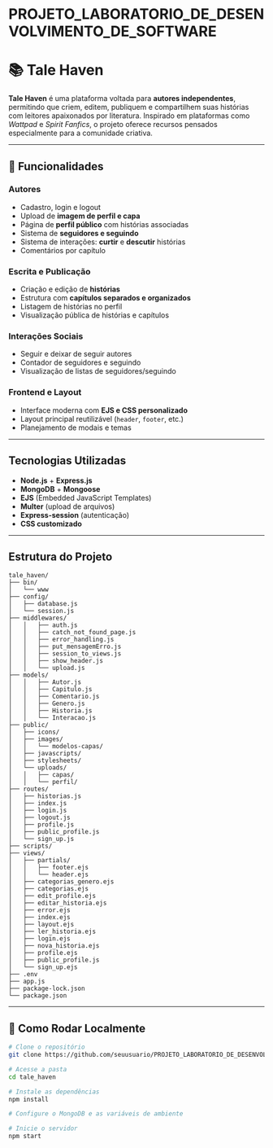 # PROJETO_LABORATORIO_DE_DESENVOLVIMENTO_DE_SOFTWARE

# 📚 Tale Haven

**Tale Haven** é uma plataforma voltada para **autores independentes**, permitindo que criem, editem, publiquem e compartilhem suas histórias com leitores apaixonados por literatura. Inspirado em plataformas como *Wattpad* e *Spirit Fanfics*, o projeto oferece recursos pensados especialmente para a comunidade criativa.

---

## 🚀 Funcionalidades

### Autores
- Cadastro, login e logout
- Upload de **imagem de perfil e capa**
- Página de **perfil público** com histórias associadas
- Sistema de **seguidores e seguindo**
- Sistema de interações: **curtir** e **descutir** histórias
- Comentários por capítulo

### Escrita e Publicação
- Criação e edição de **histórias**
- Estrutura com **capítulos separados e organizados**
- Listagem de histórias no perfil
- Visualização pública de histórias e capítulos

### Interações Sociais
- Seguir e deixar de seguir autores
- Contador de seguidores e seguindo
- Visualização de listas de seguidores/seguindo

### Frontend e Layout
- Interface moderna com **EJS e CSS personalizado**
- Layout principal reutilizável (`header`, `footer`, etc.)
- Planejamento de modais e temas

---

## Tecnologias Utilizadas

- **Node.js** + **Express.js**
- **MongoDB** + **Mongoose**
- **EJS** (Embedded JavaScript Templates)
- **Multer** (upload de arquivos)
- **Express-session** (autenticação)
- **CSS customizado**

---

## Estrutura do Projeto

```
tale_haven/
├── bin/
│   └── www
├── config/
│   ├── database.js
│   └── session.js
├── middlewares/
│   │   ├── auth.js
│   │   ├── catch_not_found_page.js
│   │   ├── error_handling.js
│   │   ├── put_mensagemErro.js
│   │   ├── session_to_views.js
│   │   ├── show_header.js
│   │   └── upload.js
├── models/
│   │   ├── Autor.js
│   │   ├── Capitulo.js
│   │   ├── Comentario.js
│   │   ├── Genero.js
│   │   ├── Historia.js
│   │   └── Interacao.js
├── public/
│   ├── icons/
│   ├── images/
│   │   └── modelos-capas/
│   ├── javascripts/
│   ├── stylesheets/
│   └── uploads/
│   │   ├── capas/
│   │   └── perfil/
├── routes/
│   ├── historias.js
│   ├── index.js
│   ├── login.js
│   ├── logout.js
│   ├── profile.js
│   ├── public_profile.js
│   └── sign_up.js
├── scripts/
├── views/
│   ├── partials/
│   │   ├── footer.ejs
│   │   └── header.ejs
│   ├── categorias_genero.ejs
│   ├── categorias.ejs
│   ├── edit_profile.ejs
│   ├── editar_historia.ejs
│   ├── error.ejs
│   ├── index.ejs
│   ├── layout.ejs
│   ├── ler_historia.ejs
│   ├── login.ejs
│   ├── nova_historia.ejs
│   ├── profile.ejs
│   ├── public_profile.js
│   └── sign_up.ejs
├── .env
├── app.js
├── package-lock.json
└── package.json
```

---

## 🧪 Como Rodar Localmente

```bash
# Clone o repositório
git clone https://github.com/seuusuario/PROJETO_LABORATORIO_DE_DESENVOLVIMENTO_DE_SOFTWARE.git

# Acesse a pasta
cd tale_haven

# Instale as dependências
npm install

# Configure o MongoDB e as variáveis de ambiente

# Inicie o servidor
npm start
